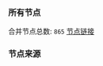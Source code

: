 ### 所有节点
合并节点总数: `865`
[节点链接](https://raw.githubusercontent.com/rzhy1/11/master/sub/sub_merge_base64.txt)

### 节点来源